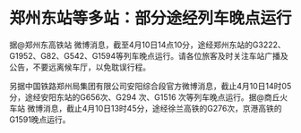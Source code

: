# 郑州东站等多站：部分途经列车晚点运行

据@郑州东高铁站
微博消息，截至4月10日14点10分，途经郑州东站的G3222、G1952、G82、G542、G1594等列车晚点运行。请各位旅客及时关注车站广播及公告，不要远离候车厅，以免耽误行程。

另据中国铁路郑州局集团有限公司安阳综合段官方微博消息，截止4月10日14时05分，途经安阳东站的G656次、G294 次、G1516
次等列车晚点运行。据@商丘火车站 微博消息，截止4月10日13时45分，途经徐兰高铁的G276次，京港高铁的G1591晚点运行。

